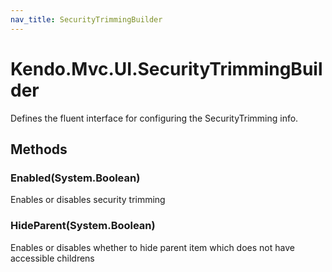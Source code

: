 ```yaml
---
nav_title: SecurityTrimmingBuilder
---
```


# Kendo.Mvc.UI.SecurityTrimmingBuilder
Defines the fluent interface for configuring the SecurityTrimming info.




## Methods


### Enabled(System.Boolean)
Enables or disables security trimming





### HideParent(System.Boolean)
Enables or disables whether to hide parent item which does not have accessible childrens






